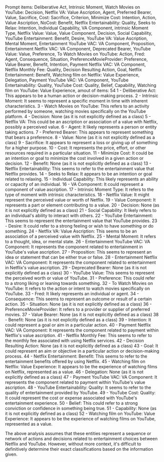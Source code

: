 Prompt items: 
Deliberative Act, Intrinsic Moment, Watch Movies on YouTube: Decision, Netflix VA: Value Ascription, Agent, Preferred Bearer, Value, Sacrifice, Cost: Sacrifice, Criterion, Minimize Cost: Intention, Action, Value Ascription, NoCost: Benefit, Netflix Entertainability: Quality, Seeks to Relax: Intention, Individual Capability, VA Component, intrinsic Moment Type, Netflix Value: Value, Value Component, Decision, Social Capability, YouTube Entertainment: Benefit, Desire, YouTube VA: Value Ascription, Mental Moment, Entertainment YouTube VAC: VA Component, Proposition, Entertainment Netflix VAC: VA Component, Deprecated Bearer, YouTube Value: Value, Preference, To Watch Movies on YouTube: Action, Fred: Agent, Consequence, Situation, PreferenceMovieProvider: Preference, Value Bearer, Benefit, Intention, Payment Netflix VAC: VA Component, Netflix Monthly Fee: Quality, Decision Resulting Action, Goal, Netflix Entertainment: Benefit, Watching film on Netflix: Value Experience, Delegation, Payment YouTube VAC: VA Component, YouTube Entertainability: Quality, YouTube Cost: Quality, Belief, Capability, Watching film on YouTube: Value Experience, 
amout of items: 54
 1 - Deliberative Act: This appears to be a human action or decision-making process.
2 - Intrinsic Moment: It seems to represent a specific moment in time with inherent characteristics.
3 - Watch Movies on YouTube: This refers to an activity performed by someone, watching movies specifically on the YouTube platform.
4 - Decision: None (as it is not explicitly defined as a class)
5 - Netflix VA: This could be an ascription or association of a value with Netflix, possibly a perceived value.
6 - Agent: It likely represents a person or entity taking actions.
7 - Preferred Bearer: This appears to represent something that bears a preference.
8 - Value: None (as it is not explicitly defined as a class)
9 - Sacrifice: It appears to represent a loss or giving up of something for a higher purpose.
10 - Cost: It represents the price, effort, or other resources required in a particular situation.
11 - Minimize Cost: It could be an intention or goal to minimize the cost involved in a given action or decision.
12 - Benefit: None (as it is not explicitly defined as a class)
13 - Netflix Entertainability: This seems to refer to the entertainment value that Netflix provides.
14 - Seeks to Relax: It appears to be an intention or goal related to relaxing.
15 - Individual Capability: This likely represents an ability or capacity of an individual.
16 - VA Component: It could represent a component of value ascription.
17 - Intrinsic Moment Type: It refers to the type of moment with intrinsic characteristics.
18 - Netflix Value: It might represent the perceived value or worth of Netflix.
19 - Value Component: It represents a part or element contributing to a value.
20 - Decision: None (as it is not explicitly defined as a class)
21 - Social Capability: It likely refers to an individual's ability to interact with others.
22 - YouTube Entertainment: This seems to represent the entertainment value that YouTube provides.
23 - Desire: It could refer to a strong feeling or wish to have something or do something.
24 - Netflix VA: Value Ascription: This seems to be an association of a perceived value with Netflix.
25 - Mental Moment: It refers to a thought, idea, or mental state.
26 - Entertainment YouTube VAC: VA Component: It represents the component related to entertainment in YouTube's value ascription.
27 - Proposition: This seems to represent an idea or statement that can be either true or false.
28 - Entertainment Netflix VAC: VA Component: It represents the component related to entertainment in Netflix's value ascription.
29 - Deprecated Bearer: None (as it is not explicitly defined as a class)
30 - YouTube Value: This seems to represent the perceived worth or value of YouTube.
31 - Preference: This could refer to a strong liking or leaning towards something.
32 - To Watch Movies on YouTube: It refers to the action or intent to watch movies specifically on YouTube.
33 - Fred: It likely represents an individual or agent.
34 - Consequence: This seems to represent an outcome or result of a certain action.
35 - Situation: None (as it is not explicitly defined as a class)
36 - PreferenceMovieProvider: It refers to a provider or supplier of preferred movies.
37 - Value Bearer: None (as it is not explicitly defined as a class)
38 - Benefit: None (as it is not explicitly defined as a class)
39 - Intention: It could represent a goal or aim in a particular action.
40 - Payment Netflix VAC: VA Component: It represents the component related to payment within Netflix's value ascription.
41 - Netflix Monthly Fee: This seems to refer to the monthly fee associated with using Netflix services.
42 - Decision Resulting Action: None (as it is not explicitly defined as a class)
43 - Goal: It could represent an aim or objective in a particular action or decision-making process.
44 - Netflix Entertainment: Benefit: This seems to refer to the entertainment benefits offered by using Netflix.
45 - Watching film on Netflix: Value Experience: It appears to be the experience of watching films on Netflix, represented as a value.
46 - Delegation: None (as it is not explicitly defined as a class)
47 - Payment YouTube VAC: VA Component: It represents the component related to payment within YouTube's value ascription.
48 - YouTube Entertainability: Quality: It seems to refer to the quality of entertainment provided by YouTube.
49 - YouTube Cost: Quality: It could represent the cost or expense associated with YouTube's entertainment experience.
50 - Belief: This could refer to a strong conviction or confidence in something being true.
51 - Capability: None (as it is not explicitly defined as a class)
52 - Watching film on YouTube: Value Experience: It appears to be the experience of watching films on YouTube, represented as a value.

The above analysis assumes that these entities represent a sequence or network of actions and decisions related to entertainment choices between Netflix and YouTube. However, without more context, it's difficult to definitively determine their exact classifications based on the information given.
